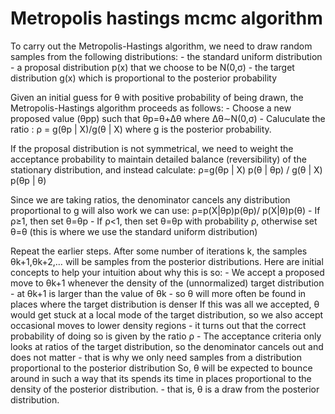 # Metropolis hastings mcmc algorithm

To carry out the Metropolis-Hastings algorithm, we need to draw random samples from the following distributions: 
    - the standard uniform distribution
    - a proposal distribution p(x) that we choose to be N(0,σ)
    - the target distribution g(x) which is proportional to the posterior probability

Given an initial guess for θ with positive probability of being drawn, the Metropolis-Hastings algorithm proceeds as follows:
    - Choose a new proposed value (θpp) such that θp=θ+Δθ where Δθ∼N(0,σ)
    - Caluculate the ratio :
        ρ = g(θp | X)/g(θ | X)  where g is the posterior probability.

If the proposal distribution is not symmetrical, we need to weight the acceptance probability to maintain
detailed balance (reversibility) of the stationary distribution, and instead calculate:
        ρ=g(θp | X) p(θ | θp) / g(θ | X) p(θp | θ)

Since we are taking ratios, the denominator cancels any distribution proportional to g will also work we can use:
	ρ=p(X|θp)p(θp)/ p(X|θ)p(θ)
    - If ρ≥1, then set θ=θp
    - If ρ<1, then set θ=θp with probability ρ, otherwise set θ=θ
        (this is where we use the standard uniform distribution)
    
Repeat the earlier steps. After some number of iterations k, the samples θk+1,θk+2,…
will be samples from the posterior distributions. Here are initial concepts to help your intuition about why this is so:
    - We accept a proposed move to θk+1 whenever the density of the (unnormalized) target distribution
    - at θk+1 is larger than the value of θk - so θ will more often be found in places where
    	the target distribution is denser If this was all we accepted, θ would get stuck at a local mode of the target 
		distribution, so we also accept occasional moves to lower density regions
    - it turns out that the correct probability of doing so is given by the ratio ρ
    - The acceptance criteria only looks at ratios of the target distribution, so the denominator cancels out and does not matter 
    - that is why we only need samples from a distribution proportional to the posterior distribution So, θ will be expected 
    to bounce around in such a way that its spends its time in places proportional to the density of the posterior distribution.
    - that is, θ is a draw from the posterior distribution.
